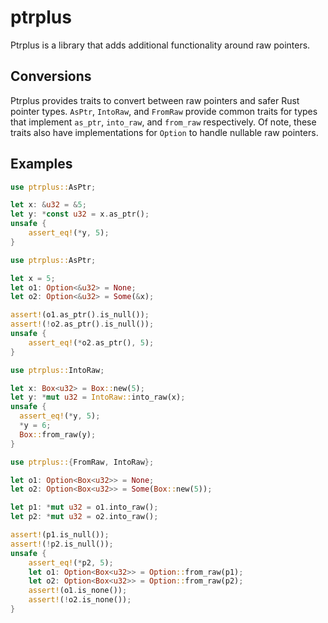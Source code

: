# ptrplus

Ptrplus is a library that adds additional functionality around raw pointers.

## Conversions

Ptrplus provides traits to convert between raw pointers and safer Rust pointer types. `AsPtr`, `IntoRaw`,
and `FromRaw` provide common traits for types that implement `as_ptr`, `into_raw`, and `from_raw` respectively.
Of note, these traits also have implementations for `Option` to handle nullable raw pointers.

## Examples

```rust
use ptrplus::AsPtr;

let x: &u32 = &5;
let y: *const u32 = x.as_ptr();
unsafe {
    assert_eq!(*y, 5);
}
```

```rust
use ptrplus::AsPtr;

let x = 5;
let o1: Option<&u32> = None;
let o2: Option<&u32> = Some(&x);

assert!(o1.as_ptr().is_null());
assert!(!o2.as_ptr().is_null());
unsafe {
    assert_eq!(*o2.as_ptr(), 5);
}
```

```rust
use ptrplus::IntoRaw;

let x: Box<u32> = Box::new(5);
let y: *mut u32 = IntoRaw::into_raw(x);
unsafe {
  assert_eq!(*y, 5);
  *y = 6;
  Box::from_raw(y);
}

```

```rust
use ptrplus::{FromRaw, IntoRaw};

let o1: Option<Box<u32>> = None;
let o2: Option<Box<u32>> = Some(Box::new(5));

let p1: *mut u32 = o1.into_raw();
let p2: *mut u32 = o2.into_raw();

assert!(p1.is_null());
assert!(!p2.is_null());
unsafe {
    assert_eq!(*p2, 5);
    let o1: Option<Box<u32>> = Option::from_raw(p1);
    let o2: Option<Box<u32>> = Option::from_raw(p2);
    assert!(o1.is_none());
    assert!(!o2.is_none());
}
```

